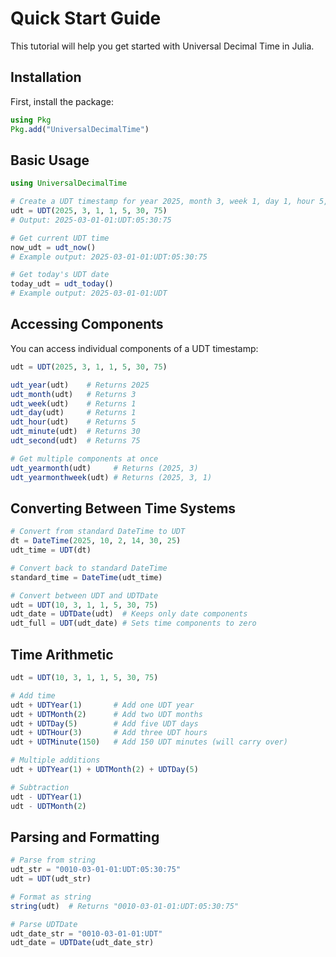 # Quick Start Guide

This tutorial will help you get started with Universal Decimal Time in Julia.

## Installation

First, install the package:

```julia
using Pkg
Pkg.add("UniversalDecimalTime")
```

## Basic Usage

```julia
using UniversalDecimalTime

# Create a UDT timestamp for year 2025, month 3, week 1, day 1, hour 5, minute 30, second 75
udt = UDT(2025, 3, 1, 1, 5, 30, 75)
# Output: 2025-03-01-01:UDT:05:30:75

# Get current UDT time
now_udt = udt_now()
# Example output: 2025-03-01-01:UDT:05:30:75

# Get today's UDT date
today_udt = udt_today()
# Example output: 2025-03-01-01:UDT
```

## Accessing Components

You can access individual components of a UDT timestamp:

```julia
udt = UDT(2025, 3, 1, 1, 5, 30, 75)

udt_year(udt)    # Returns 2025
udt_month(udt)   # Returns 3
udt_week(udt)    # Returns 1
udt_day(udt)     # Returns 1
udt_hour(udt)    # Returns 5
udt_minute(udt)  # Returns 30
udt_second(udt)  # Returns 75

# Get multiple components at once
udt_yearmonth(udt)     # Returns (2025, 3)
udt_yearmonthweek(udt) # Returns (2025, 3, 1)
```

## Converting Between Time Systems

```julia
# Convert from standard DateTime to UDT
dt = DateTime(2025, 10, 2, 14, 30, 25)
udt_time = UDT(dt)

# Convert back to standard DateTime
standard_time = DateTime(udt_time)

# Convert between UDT and UDTDate
udt = UDT(10, 3, 1, 1, 5, 30, 75)
udt_date = UDTDate(udt)  # Keeps only date components
udt_full = UDT(udt_date) # Sets time components to zero
```

## Time Arithmetic

```julia
udt = UDT(10, 3, 1, 1, 5, 30, 75)

# Add time
udt + UDTYear(1)       # Add one UDT year
udt + UDTMonth(2)      # Add two UDT months
udt + UDTDay(5)        # Add five UDT days
udt + UDTHour(3)       # Add three UDT hours
udt + UDTMinute(150)   # Add 150 UDT minutes (will carry over)

# Multiple additions
udt + UDTYear(1) + UDTMonth(2) + UDTDay(5)

# Subtraction
udt - UDTYear(1)
udt - UDTMonth(2)
```

## Parsing and Formatting

```julia
# Parse from string
udt_str = "0010-03-01-01:UDT:05:30:75"
udt = UDT(udt_str)

# Format as string
string(udt)  # Returns "0010-03-01-01:UDT:05:30:75"

# Parse UDTDate
udt_date_str = "0010-03-01-01:UDT"
udt_date = UDTDate(udt_date_str)
```
